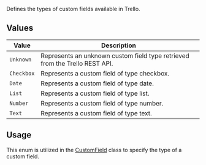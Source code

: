 Defines the types of custom fields available in Trello.

## Values
| Value | Description |
| --- | --- |
| `Unknown` | Represents an unknown custom field type retrieved from the Trello REST API. |
| `Checkbox` | Represents a custom field of type checkbox. |
| `Date` | Represents a custom field of type date. |
| `List` | Represents a custom field of type list. |
| `Number` | Represents a custom field of type number. |
| `Text` | Represents a custom field of type text. |

## Usage
This enum is utilized in the [CustomField](CustomField) class to specify the type of a custom field.
